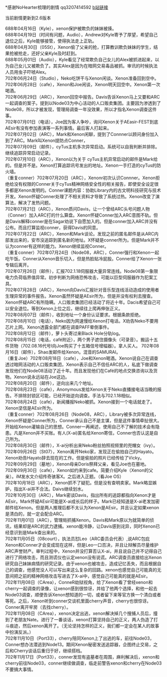 \*感谢NoHearter梳理的剧情 qq3207414592 [b站链接](http://space.bilibili.com/17435569?share_medium=android&share_source=copy_link&bbid=LxstGCpOeBkuHSxINEg0UWMCMVJgUginfoc&ts=1548688570647)  

当前剧情更新到2.6版本  

688年04月16日（Kyle），xenon保护被欺负的妹妹被揍。  
688年04月19日（时间有问题，Audio），Andrew对Kyle寄予了厚望，希望自己退位之后，Kyle能够接管，使得执法走上正轨。  
688年04月30日（05St），Xenon偷了父亲的抢，打算教训欺负妹妹的学生，结果抢被抢走，还好父亲Kyle及时赶到。  
688年05月01日（Audio），Kyle看见了经常欺负自己女儿的Alex被抓进起来，以为自己女儿又被欺负了。其实Alex是因为在暗网交易毒品被抓。审讯的时候执法人员用虫子吓唬Alex。  
702年06月24日（Studio），Neko吃饼干与Xenon闲谈。Xenon准备回到空中。  
702年06月28日（cafe），Xenon和Joe闲谈，Xenon明天回空中。Xenon第一次喝酒。  
702年06月29日（ARC），Xenon回空中报告。Davis告诉Xenon马上又要和ARC一起调查的案子。提到以Node03为中心活动的人口贩卖集团。主要因为渗透到了Node08，所以才被发现，管理局调查一年没效果，所以才指名Xenon调查这件事。  
702年07月01日（电话），Joe因为客人争吵，询问Xenon关于AEasir-FEST到底AEsir有没有参加表演等一系列事情。最后客人打起来。  
702年07月02日（ARC），Mark和Xenon闲聊，提到了Connner以顾问身份加入到了ARC。Mark叫Xenon提防点Conner，  
702年07月09日（邮件），cyTus主机多次异常启动。系统可以自我判断并排除。继续追踪异常启动记录。  
702年07月10日（ARC），Xenon以为关于 cyTus主机异常启动的邮件是Mark给的。但是并不是。Xenon打算追踪讯号发出的地址。Xenon一手打造的cyTus的防火墙。  
（重复conner）702年07月20日（ARC），Xenonr初次认识Connner。Xenon拒绝给没有权限的Conner关于cyTus精神网络安全性的相关报告，即使安全设定很多都是Xenon发明的。Conner课题内容：协助Library内的古文明科技研究与技术开发。Xenon怀疑Conner处理了不相关资料才导致了系统过热。Xenon改变了演算法，解决了发热问题。  
702年07月21日（ARC），Xenon质问Davis，让一个曾经ARC头号问题人物（Conner）加入ARC打的什么算盘。Xenon怀疑Conner加入ARC意图不轨。但是Davis解释conner是在Sagar劝说下自愿加入的。但是conner加入ARC并没有公布。而且打算监视conner，获得Davis的同意。  
702年07月22日（ARC），Xenon和Mark谈论。发现之前的匿名邮件是从ARC内部发出来的，安市没追踪到匿名新的地址。X怀疑是conner所为。但是Mark并不认为conner有这样的能力。Xenon继续监视Conner。  
（重复conner）702年07月24日（Node08，ARC），Conner强行和Xenon一起吃午饭。Conner从Xenon音乐切入，但是热脸贴冷屁股。Conner给了Xenon一张专辑后离开。  
702年07月26日（邮件），汇报702.1.18伺服器大量异常连线。Node08第一象限电力负荷临界值异常。初步判断为网络恐怖攻击，可能以巨型伺服器作为犯案工具。  
702年07月28日（ARC），Xenon向Davis汇报针对音乐型连线活动造成的使用者生理异常的事件报告。Xenon虽然怀疑是AEsir所为，但是并没有权利去搜查。Xenon怀疑ARC有所隐瞒。人口贩卖集团已经活动了将近十年。Dacis希望自己可以安全退位。等到Xenon上位之后，继续往上爬再伸张正义。  
702年08月07日（邮件），收到地址一个身份认证要求。根据条款拒绝。    
702年08月10日（电话），Neko因为网速慢给Xenon打电话。X劝告Neko不要用芯片上网。Xenon透露全部门都在调查PAFF晕倒事件。  
702年08月12日（邮件），萝卜头寄过来Black Hole分轨log。  
702年08月15日（电话，café附近），两个男子遮住摄像头（可录音）。搬运十五件货物（702.08.16代号I向Joe购买了十五箱信号增幅器）。拿人买人。   702年08月16日（邮件），Shao发邮件给Xenon。混音的SAMURAI。  
（重复Joe）702年08月18日（cafe），Joe和Xenon喝酒。Xenon说自己在调查透过暗网活动的人口贩卖集团，Xenon表示自己不信任ARC的人，私底下做调查发现他们在Node08活动了近十年。而且发现他们在Café的地点交换咨询以及货物。Xenon说永远站在Joe这边。  
702年08月20日（邮件），逆向出来几个地址。   
702年08月23日（cafe），Anonymous发给Xenon关于Neko直播接电话当晚的报告。不排除封锁区可能，已经开始逆向调查。手法与702.1.18相似。  
702年08月24日（cafe），新闻播报Neko被抓。Xenon接到一个电话就走了。Xenon坚信是AEsir所为。  
（重复conner）702年08月26日（Node08，ARC），Library被多次异常连线，Xenon怀疑是Conner所为，Conner承认自己不是主谋，但是这件事情牵扯很大。开始给Xenon灌输自己的思想。Conner一再阐述，使用自己不了解的技术会有隐患。凡是Xenon并不买账。有人(X-ai)匿名给Xenon寄信，Conner也否认这是自己所为。  
702年08月30日（邮件），X-ai分析出来Neko粉丝拍照视频里的兜帽女（ivy）。  
702年09月26日（St07），Xenon离开Neko家，发现正在偷拍自己的Hayato。Xenon劝告Hayato辞去现在的工作。但是偷拍的照片已经传给了Vicky。  
702年09月29日（墓地），Xenon母亲Doris祭拜父亲，看见Joe也在墓地。  
702年09月30日（cafe），Xenon如约来到cafe。简要介绍Kyle（Xenon的父亲）。iM发水文介绍传奇骇客X。之后进入正题。（看Joe OS）   
702年10月18日（ARC），Xenon抓不了疑犯。但是没有查明卖家。Mark略显嫉妒，指出X-ai并不合法。Daivs继续划水。  
702年10月30日（ARC），Mark密谈Davis，指出所有的追踪都指向Xenon才是AEsir。Mark怀疑AEsir可能是X-ai成长后的样子。Mark已经知道是X-ai老发加密邮件给Xenon。但是两人推理后都不太认为Xenon是AEsir。并且认定如果xenon是清白的，就一定会配合ARC。  
702年11月01日（ARC），管理局抓捕Xenon。Davis和Mark原以为就简单的侦讯，结果却是ARC的武力逮捕。xenon能冷静，让Davis感到诧异，同时Xenon已经意识到是Mark查出来的。  
702年11月05日（08court），执法员怼Leo（ARC委员会代表）,说ARC包庇Xenon和Conner才会变成现在这样，但是Leo一口否决，并且让辩解员尽量维护ARC声誉财产。审判过程中，Xenon并没打算否认X-ai，并且说自己并不记得自己进行了网络攻击，而且测谎仪也认定xenon没有说谎。ARC调查员直接给出Xenon研究自己妹妹病情的研究记录。由于xenon也被攻击，造成记忆丢失，而且根据自己的调查，他感觉没人可以写出来这么复杂的回路。xenon也感觉自己可能真的无意间把之前的精神网络攻击写进去了X-ai中，感觉自己可能真的就是AEsir。  
702年11月08日（CArea），ConneR劫狱视角，给了Xenon看了曾经xenon和cherry一起调查的录像，让xenon感到很惊讶，并给了他两个选择，和他一起去Node03调查，顺便告诉Xenon想知道的一切，或者留下来等官方换一个清白或者等死。之后，Xenon听到conner交谈机里面cherry声音，cherry也很惊讶。Conner离开牢房（去找cherry）。   
702年11月08日（CArea），xenon决定出逃，xenon解决掉几个搜捕人员后，撞到了老朋友Nate。进行了一番谈话，xenon打算坚持自己的正义，两人伪造了打斗痕迹，然后xenon离开了。（无论坚持怎样的正义，我们都一定会在某人的故事中扮演反派。）  
702年11月10日（Port33），cherry陪同Xenon上了出逃的车，前往Node03，Conner想办法潜逃到Node13。期间Xenon秘密发送追踪器，企图终止交易，之后和Cherry谈话后重归于好，继续搭档。  
702年11月17日（Port33），conner发现有盗墓者在周围，麻利解决后，xenon和cherry前往Node03，conner继续做调查，临走前警告xenon和cherry在Node03不要搞大事情。  